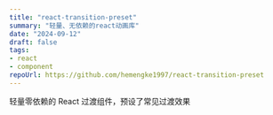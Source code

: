 ```yaml
---
title: "react-transition-preset"
summary: "轻量、无依赖的react动画库"
date: "2024-09-12"
draft: false
tags:
- react
- component
repoUrl: https://github.com/hemengke1997/react-transition-preset
---
```


轻量零依赖的 React 过渡组件，预设了常见过渡效果
